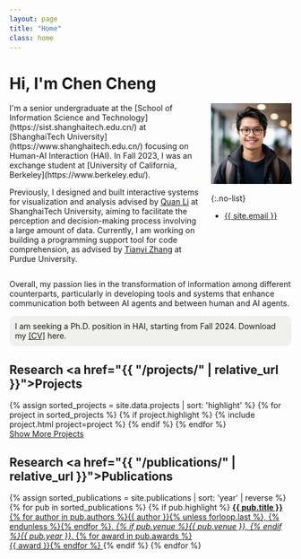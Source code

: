 ```yaml
---
layout: page
title: "Home"
class: home
---
```


# Hi, I'm Chen Cheng

<div class="columns" markdown="1">

<div class="intro" markdown="1">
I'm a senior undergraduate at the [School of Information Science and Technology](https://sist.shanghaitech.edu.cn/) at [ShanghaiTech University](https://www.shanghaitech.edu.cn/) focusing on Human-AI Interaction (HAI). In Fall 2023, I was an exchange student at [University of California, Berkeley](https://www.berkeley.edu/).

Previously, I designed and built interactive systems for visualization and analysis advised by [Quan Li](https://faculty.sist.shanghaitech.edu.cn/liquan/) at ShanghaiTech University, aiming to facilitate the perception and decision-making process involving a large amount of data. Currently, I am working on building a programming support tool for code comprehension, as advised by [Tianyi Zhang](https://tianyi-zhang.github.io/) at Purdue University.
</div>

<div class="me" markdown="1">
<picture>
  <source srcset='/images/chencheng_berkeley.webp' type='image/webp' />
  <img
    src='/images/chencheng_berkeley.png'
    alt='Chen Cheng'>
</picture>

{:.no-list}
* <a href="mailto:{{ site.email }}">{{ site.email }}</a>
</div>

</div>

Overall, my passion lies in the transformation of information among different counterparts, particularly in developing tools and systems that enhance communication both between AI agents and between human and AI agents.
<div style="background-color: #f0f0ed; padding: 10px; border-radius: 10px;">
  I am seeking a Ph.D. position in HAI, starting from Fall 2024. Download my <a href="{{ "/assets/resume_cc-0115.pdf" | relative_url }}">[CV]</a> here.
</div>

## Research <a href="{{ "/projects/" | relative_url }}">Projects</a>

<div class="featured-projects">
  {% assign sorted_projects = site.data.projects | sort: 'highlight' %}
  {% for project in sorted_projects %}
    {% if project.highlight %}
      {% include project.html project=project %}
    {% endif %}
  {% endfor %}
</div>
<a href="{{ "/projects/" | relative_url }}" class="button">
  <i class="fas fa-chevron-circle-right"></i>
  Show More Projects
</a>

## Research <a href="{{ "/publications/" | relative_url }}">Publications</a>

<div class="featured-publications">
  {% assign sorted_publications = site.publications | sort: 'year' | reverse %}
  {% for pub in sorted_publications %}
    {% if pub.highlight %}
      <a href="{{ pub.pdf }}" class="publication">
        <strong>{{ pub.title }}</strong>
        <span class="authors">{% for author in pub.authors %}{{ author }}{% unless forloop.last %}, {% endunless %}{% endfor %}</span>.
        <i>{% if pub.venue %}{{ pub.venue }}, {% endif %}{{ pub.year }}</i>.
        {% for award in pub.awards %}<br/><span class="award"><i class="fas fa-{% if award == "Best Paper Award" %}trophy{% else %}award{% endif %}" aria-hidden="true"></i> {{ award }}</span>{% endfor %}
      </a>
    {% endif %}
  {% endfor %}
</div>

<!-- <a href="{{ "/publications/" | relative_url }}" class="button">
  <i class="fas fa-chevron-circle-right"></i>
  Show All Publications
</a> -->

